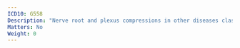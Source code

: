 ```yaml
---
ICD10: G558
Description: "Nerve root and plexus compressions in other diseases classified elsewhere"
Matters: No
Weight: 0
---
```


